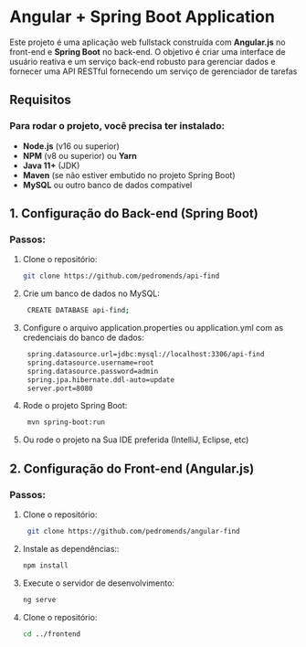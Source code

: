 # Angular + Spring Boot Application

Este projeto é uma aplicação web fullstack construída com **Angular.js** no front-end e **Spring Boot** no back-end. O objetivo é criar uma interface de usuário reativa e um serviço back-end robusto para gerenciar dados e fornecer uma API RESTful fornecendo um serviço de gerenciador de tarefas

## Requisitos

### Para rodar o projeto, você precisa ter instalado:
- **Node.js** (v16 ou superior)
- **NPM** (v8 ou superior) ou **Yarn**
- **Java 11+** (JDK)
- **Maven** (se não estiver embutido no projeto Spring Boot)
- **MySQL** ou outro banco de dados compatível

## 1. Configuração do Back-end (Spring Boot)

### Passos:
1. Clone o repositório:
   ```bash
   git clone https://github.com/pedromends/api-find
2. Crie um banco de dados no MySQL:
   ```bash
    CREATE DATABASE api-find;
3. Configure o arquivo application.properties ou application.yml com as credenciais do banco de dados:
   ```bash
    spring.datasource.url=jdbc:mysql://localhost:3306/api-find
    spring.datasource.username=root
    spring.datasource.password=admin
    spring.jpa.hibernate.ddl-auto=update
    server.port=8080
4. Rode o projeto Spring Boot:
   ```bash
    mvn spring-boot:run
5. Ou rode o projeto na Sua IDE preferida (IntelliJ, Eclipse, etc)
## 2. Configuração do Front-end (Angular.js)

### Passos:
1. Clone o repositório:
   ```bash
    git clone https://github.com/pedromends/angular-find
2. Instale as dependências::
   ```bash
   npm install
3. Execute o servidor de desenvolvimento:
   ```bash
   ng serve
4. Clone o repositório:
   ```bash
   cd ../frontend
    